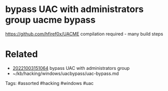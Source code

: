 # bypass UAC with administrators group uacme bypass
https://github.com/hfiref0x/UACME
compilation required - many build steps

# Related
- [20221003151064](/zet/20221003151064/README.md) bypass UAC with administrators group
- ~/kb/hacking/windows/uacbypass/uac-bypass.md

Tags:
    #assorted #hacking #windows #uac
